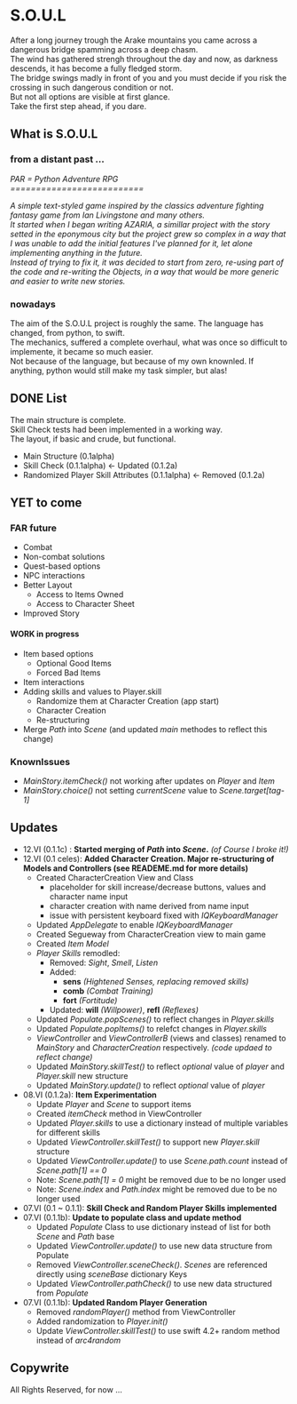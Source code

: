 # S.O.U.L

After a long journey trough the Arake mountains you came across a dangerous bridge spamming across a deep chasm.<br />
The wind has gathered strengh throughout the day and now, as darkness descends, it has become a fully fledged storm.<br />
The bridge swings madly in front of you and you must decide if you risk the crossing in such dangerous condition or not.<br />
But not all options are visible at first glance.<br />
Take the first step ahead, if you dare.


## What is S.O.U.L
### from a distant past ...

*PAR = Python Adventure RPG*<br />
*==========================*

*A simple text-styled game inspired by the classics adventure fighting fantasy game from Ian Livingstone and many others.<br />
It started when I began writing AZARIA, a simillar project with the story setted in the eponymous city but the project grew so complex in a way that I was unable to add the initial features I've planned for it, let alone implementing anything in the future.<br />
Instead of trying to fix it, it was decided to start from zero, re-using part of the code and re-writing the Objects, in a way that would be more generic and easier to write new stories.*

### nowadays

The aim of the S.O.U.L project is roughly the same.
The language has changed, from python, to swift.<br />
The mechanics, suffered a complete overhaul, what was once so difficult to implemente, it became so much easier.<br />
Not because of the language, but because of my own knownled. If anything, python would still make my task simpler, but alas!


## DONE List
The main structure is complete.<br />
Skill Check tests had been implemented in a working way.<br />
The layout, if basic and crude, but functional.<br />
- Main Structure (0.1alpha)
- Skill Check (0.1.1alpha) <- Updated (0.1.2a)
- Randomized Player Skill Attributes (0.1.1alpha) <- Removed (0.1.2a)

## YET to come 

### FAR future
- Combat
- Non-combat solutions
- Quest-based options
- NPC interactions
- Better Layout
  - Access to Items Owned
  - Access to Character Sheet
- Improved Story

#### WORK in progress
- Item based options
  - Optional Good Items
  - Forced Bad Items
- Item interactions
- Adding skills and values to Player.skill
  - Randomize them at Character Creation (app start)
  - Character Creation
  - Re-structuring
- Merge *Path* into *Scene* (and updated *main* methodes to reflect this change) 

### KnownIssues
  - *MainStory.itemCheck()* not working after updates on *Player* and *Item*
  - *MainStory.choice()* not setting *currentScene* value to *Scene.target[tag-1]*

## Updates
- 12.VI (0.1.1c) : **Started merging of *Path* into *Scene*.** *(of Course I broke it!)*
- 12.VI (0.1 celes): **Added Character Creation. Major re-structuring of Models and Controllers (see READEME.md for more details)**
  - Created CharacterCreation View and Class
    - placeholder for skill increase/decrease buttons, values and character name input
    - character creation with name derived from name input
    - issue with persistent keyboard fixed with *IQKeyboardManager*
  - Updated *AppDelegate* to enable *IQKeyboardManager*
  - Created Segueway from CharacterCreation view to main game
  - Created *Item Model*
  - *Player Skills* remodled:
    - Removed: *Sight*, *Smell*, *Listen*
    - Added: 
      - **sens** *(Hightened Senses, replacing removed skills)* 
      - **comb** *(Combat Training)*
      - **fort** *(Fortitude)*
    - Updated: **will** *(Willpower)*, **refl** *(Reflexes)*
  - Updated *Populate.popScenes()* to reflect changes in *Player.skills*
  - Updated *Populate.popItems()* to relefct changes in *Player.skills*
  - *ViewController* and *ViewControllerB* (views and classes) renamed to *MainStory* and *CharacterCreation* respectively. *(code updaed to reflect change)*
  - Updated *MainStory.skillTest()* to reflect *optional* value of *player* and *Player.skill* new structure
  - Updated *MainStory.update()* to reflect *optional* value of *player*
- 08.VI (0.1.2a): **Item Experimentation**
  - Update *Player* and *Scene* to support items
  - Created *itemCheck* method in ViewController
  - Updated *Player.skills* to use a dictionary instead of multiple variables for different skills
  - Updated *ViewController.skillTest()* to support new *Player.skill* structure
  - Updated *ViewController.update()* to use *Scene.path.count* instead of *Scene.path[1] == 0*
  - Note: *Scene.path[1] = 0* might be removed due to be no longer used
  - Note: *Scene.index* and *Path.index* might be removed due to be no longer used
- 07.VI (0.1 ~ 0.1.1): **Skill Check and Random Player Skills implemented**
- 07.VI (0.1.1b): **Update to populate class and update method**
  - Updated *Populate* Class to use dictionary instead of list for both *Scene* and *Path* base
  - Updated *ViewController.update()* to use new data structure from Populate
  - Removed *ViewController.sceneCheck()*. *Scenes* are referenced directly using *sceneBase* dictionary Keys
  - Updated *ViewController.pathCheck()* to use new data structured from *Populate*
- 07.VI (0.1.1b): **Updated Random Player Generation**
  - Removed *randomPlayer()* method from ViewController
  - Added randomization to *Player.init()*
  - Update *ViewController.skillTest()* to use swift 4.2+ random method instead of *arc4random*
 

## Copywrite
All Rights Reserved, for now ...
